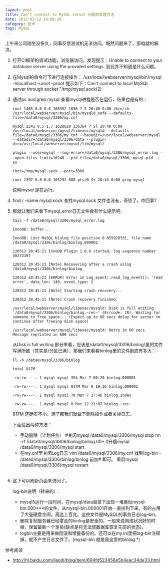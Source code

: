 ```yaml
---
layout: post
title: Can't connect to MySQL server 问题的处理方法
date: 2012-03-12 14:09:39
category: 技术
tags: MySQL
---
```



上午来公司刚坐没多久，同事反馈测试机无法访问。既然问题来了，那咱就的解决。  


 1. 打开CI框架的调试功能，浏览器访问，发现提示：Unable to connect to your database server using the provided settings. 到此并不知道是什么问题。  
  
 2. 在Mysql的命令行下进行连接操作： /usr/local/webserver/mysql/bin/mysql -hlocalhost -uroot -proot 提示如下：Can't connect to local MySQL server through socket "/tmp/mysql.sock(2)    
  
 3. 通过ps aux|grep mysql 查看mysql进程是否在运行，结果也是有的： 
    
    
		root 1465 0.0 0.0 108352 1636 ? S 20:40 0:00 /bin/sh /usr/local/webserver/mysql/bin/mysqld_safe --defaults-file=/data0/mysql/3306/my.cnf

		mysql 2341 0.5 1.7 1628628 136364 ? Sl 20:40 0:00 /usr/local/webserver/mysql/libexec/mysqld --defaults-file=/data0/mysql/3306/my.cnf --basedir=/usr/local/webserver/mysql --datadir=/data0/mysql/3306/data --plugin-dir=/usr/local/webserver/mysql/lib/mysql/

		plugin --user=mysql --log-error=/data0/mysql/3306/mysql_error.log --open-files-limit=10240 --pid-file=/data0/mysql/3306、mysql.pid --so

		cket=/tmp/mysql.sock --port=3306

		root 2397 0.0 0.0 103292 888 pts/0 S+ 20:43 0:00 grep mysql

	说明mysql 是在运行。   

 4. find / -name mysql.sock 查找mysql.sock 文件也没有，奇怪了，咋回事?   
 5. 那就让我们来看下mysql_error日志文件会有什么提示吧:  
   
		tail -f /data0/mysql/3306/mysql_error.log
	   
		InnoDB: buffer...
	   
		InnoDB: Last MySQL binlog file position 0 855928331, file name /data0/mysql/3306/binlog/binlog.000002
	   
		120312 20:45:21 InnoDB Plugin 1.0.6 started; log sequence number 58372397
	   
		120312 20:45:21 [Note] Recovering after a crash using /data0/mysql/3306/binlog/binlog
	   
		120312 20:45:21 [ERROR] Error in Log_event::read_log_event(): 'read error', data_len: 140, event_type: 2
	   
		120312 20:45:21 [Note] Starting crash recovery...
	   
		120312 20:45:21 [Note] Crash recovery finished.
	   
		/usr/local/webserver/mysql/libexec/mysqld: Disk is full writing '/data0/mysql/3306/binlog/binlog.~rec~' (Errcode: 28). Waiting for someone to free space... (Expect up to 60 secs delay for server to continue after freeing disk space)
	   
		/usr/local/webserver/mysql/libexec/mysqld: Retry in 60 secs. Message reprinted in 600 secs

	从Disk is full writing 部分来看，应该是/data0/mysql/3306/binlog/里的文件写满所致（其实是/分区已满），那我们来看看binlog里的文件到底有多大： 
    
    
		ll -h /data0/mysql/3306/binlog

		total 817M

		-rw-rw----. 1 mysql mysql 394 Mar 7 00:20 binlog.000001

		-rw-rw----. 1 mysql mysql 817M Mar 9 19:16 binlog.000002

		-rw-rw----. 1 mysql mysql 78 Mar 7 17:46 binlog.index

		-rw-rw----. 1 mysql mysql 0 Mar 12 21:07 binlog.~rec~

	817M 还确实不小。满了那我们就做下删除操作或者关掉日志。  

	下面给出两种方法：  

      * 手动删除（计划任务） #关闭mysql /data0/mysql/3306/mysql stop rm -rf /data0/mysql/3306/binlog/binlog.00* #开启mysql /data0/mysql/3306/mysql start 
  	  * 在my.cnf里关闭Log日志 vim /data0/mysql/3306/my.cnf 找到log-bin = /data0/mysql/3306/binlog/binlog 前加# 即可。 重启mysql /data0/mysql/3306/mysql restart   
  	    
 
 6. 这下可以刷新页面来访问了。  
 
 	log-bin说明（转来的）：  
  	 * mysql5运行一段时间，在mysql/data目录下出现一堆类似mysql-bin.000***的文件，从mysql-bin.000001开始一直排列下来，有的占用了大量硬盘空间，高达上百兆。这些文件是MySQL的事务日志log-bin。  
   	 * 删除复制服务器已经拿走的binlog是安全的，一般来说网络状况好的时候，保留最新一个足矣(缺点是将无法使数据库恢复先前的状态)。  
   	 * logbin主要是用来做回滚和增量备份的。还可以在my.ini里把log-bin注释掉，就不产生日志文件了。(mysql-bin 就是我这里的binlog.*)   
 
参考阅读
 
  *  <http://hi.baidu.com/jiaodj/blog/item/694fd523456e5b4eac34de33.html>